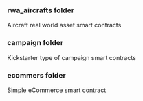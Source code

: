 ### rwa_aircrafts folder 

Aircraft real world asset smart contracts

### campaign folder 

Kickstarter type of campaign smart contracts

### ecommers folder 

Simple eCommerce smart contract
